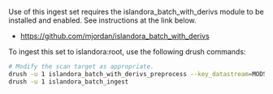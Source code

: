 Use of this ingest set requires the islandora_batch_with_derivs module to be installed and enabled. See instructions at the link below.

- https://github.com/mjordan/islandora_batch_with_derivs

To ingest this set to islandora:root, use the following drush commands:

```bash
# Modify the scan target as appropriate.
drush -u 1 islandora_batch_with_derivs_preprocess --key_datastream=MODS --scan_target=/var/www/html/sites/default/files/bd-samples/Batches-by-CModel/Newspaper --use_pids=true --namespace=samples --parent=samples:collection --content_models=islandora:newspaperCModel
drush -u 1 islandora_batch_ingest 
```